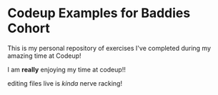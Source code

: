 # Codeup Examples for Baddies Cohort

This is my personal repository of exercises I've completed during my amazing time at Codeup!

I am **really** enjoying my time at codeup!!

editing files live is *kinda* nerve racking!